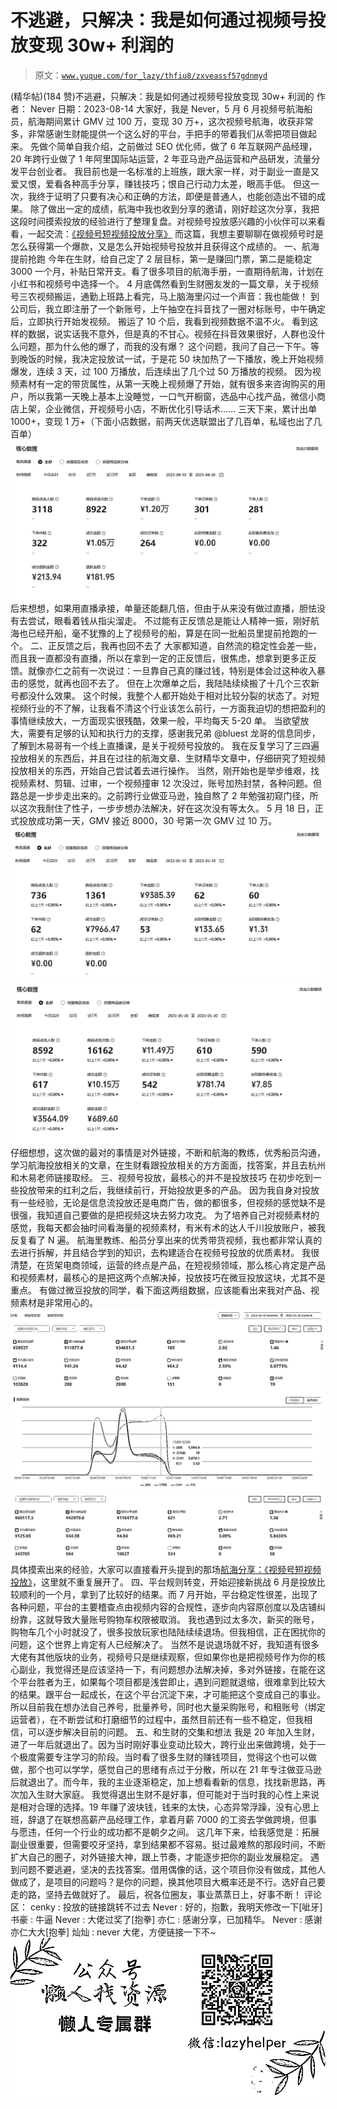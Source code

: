 # 不逃避，只解决：我是如何通过视频号投放变现 30w+ 利润的

> 原文：[`www.yuque.com/for_lazy/thfiu8/zxveassf57gdnmyd`](https://www.yuque.com/for_lazy/thfiu8/zxveassf57gdnmyd)

<ne-h2 id="2f3db27d" data-lake-id="2f3db27d"><ne-heading-ext><ne-heading-anchor></ne-heading-anchor><ne-heading-fold></ne-heading-fold></ne-heading-ext><ne-heading-content><ne-text id="u572e6c3e">(精华帖)(184 赞)不逃避，只解决：我是如何通过视频号投放变现 30w+ 利润的</ne-text></ne-heading-content></ne-h2> <ne-p id="u31d7af54" data-lake-id="u31d7af54"><ne-text id="ue51c1aba">作者： Never</ne-text></ne-p> <ne-p id="u27c39dc3" data-lake-id="u27c39dc3"><ne-text id="u7ab7d9f7">日期：2023-08-14</ne-text></ne-p> <ne-p id="u4f792334" data-lake-id="u4f792334"><ne-text id="u72d69e59">大家好，我是 Never，5 月 6 月视频号航海船员，航海期间累计 GMV 过 100 万，变现 30 万+，这次视频号航海，收获非常多，非常感谢生财能提供一个这么好的平台，手把手的带着我们从零把项目做起来。</ne-text></ne-p> <ne-p id="ueee7048a" data-lake-id="ueee7048a"><ne-text id="u84404167">先做个简单自我介绍，之前做过 SEO 优化师，做了 6 年互联网产品经理，20 年跨行业做了 1 年阿里国际站运营，2 年亚马逊产品运营和产品研发，流量分发平台创业者。</ne-text></ne-p> <ne-p id="ub491f180" data-lake-id="ub491f180"><ne-text id="u029e852e">我目前也是一名标准的上班族，跟大家一样，对于副业一直是又爱又恨，爱看各种高手分享，赚钱技巧；恨自己行动力太差，眼高手低。</ne-text></ne-p> <ne-p id="u347bd1db" data-lake-id="u347bd1db"><ne-text id="ue081230a">但这一次，我终于证明了只要有决心和正确的方法，即便是普通人，也能创造出不错的成果。</ne-text></ne-p> <ne-p id="ubbaa6261" data-lake-id="ubbaa6261"><ne-text id="u6ab03772">除了做出一定的成绩，航海中我也收到分享的邀请，刚好趁这次分享，我把这段时间摸索投放的经验进行了整理复盘。对视频号投放感兴趣的小伙伴可以来看看，一起交流：</ne-text>[<ne-text id="uc96205c7">《视频号短视频投放分享》</ne-text>](https://search01.shengcaiyoushu.com/docx/TWubdznTRoUnoLxN6W0cWGNNn8b)</ne-p> <ne-p id="ua2f5cee9" data-lake-id="ua2f5cee9"><ne-text id="u54b48a2e">而这篇，我想主要聊聊在做视频号时是怎么获得第一个爆款，又是怎么开始视频号投放并且获得这个成绩的。</ne-text></ne-p> <ne-h2 id="9ee7fb9c" data-lake-id="9ee7fb9c"><ne-heading-ext><ne-heading-anchor></ne-heading-anchor><ne-heading-fold></ne-heading-fold></ne-heading-ext><ne-heading-content><ne-text id="uf20b490b">一、航海提前抢跑</ne-text></ne-heading-content></ne-h2> <ne-p id="u6be751e6" data-lake-id="u6be751e6"><ne-text id="uf1fef4dd">今年在生财，给自己定了 2 层目标，第一是赚回门票，第二是能稳定 3000 一个月，补贴日常开支。看了很多项目的航海手册，一直期待航海，计划在小红书和视频号中选择一个。</ne-text></ne-p> <ne-p id="ueeaf5868" data-lake-id="ueeaf5868"><ne-text id="ubbd2ca67">4 月底偶然看到生财圈友发的一篇文章，关于视频号三农视频搬运，通勤上班路上看完，马上脑海里闪过一个声音：我也能做！</ne-text></ne-p> <ne-p id="u40a5c498" data-lake-id="u40a5c498"><ne-text id="u1d125ff4">到公司后，我立即注册了一个新账号，上午抽空在抖音找了一圈对标账号，中午确定后，立即执行开始发视频。</ne-text></ne-p> <ne-p id="u33b5ff45" data-lake-id="u33b5ff45"><ne-text id="ufe02ed92">搬运了 10 个后，我看到视频数据不温不火。</ne-text></ne-p> <ne-p id="uba30f558" data-lake-id="uba30f558"><ne-text id="uff842c30">看到这样的数据，说实话我不意外，但是真的不甘心。视频在抖音效果很好，人群也没什么问题，那为什么他的爆了，而我的没有爆？</ne-text></ne-p> <ne-p id="u5cc9ef6c" data-lake-id="u5cc9ef6c"><ne-text id="u35e7bc08">这个问题，我问了自己一下午。等到晚饭的时候，我决定投放试一试，于是花 50 块加热了一下播放，晚上开始视频爆发，连续 3 天，过 100 万播放，后连续出了几个过 50 万播放的视频。</ne-text></ne-p> <ne-p id="uaf218c3a" data-lake-id="uaf218c3a"><ne-text id="u6d340d28">因为视频素材有一定的带货属性，从第一天晚上视频爆了开始，就有很多来咨询购买的用户，所以我第一天晚上基本上没睡觉，一口气开橱窗，选品中心找产品，微信小商店上架，企业微信，开视频号小店，不断优化引导话术……</ne-text></ne-p> <ne-p id="u92a644cd" data-lake-id="u92a644cd"><ne-text id="u0e52e9d4">三天下来，累计出单 1000+，变现 1 万+（下面小店数据，前两天优选联盟出了几百单，私域也出了几百单）</ne-text></ne-p> <ne-p id="u68503356" data-lake-id="u68503356"><ne-card data-card-name="image" data-card-type="inline" id="PfCps" data-event-boundary="card">![](img/5c1d37a314348e7005c43b2b6b5257ef.png)</ne-card></ne-p> <ne-p id="ue31d8a38" data-lake-id="ue31d8a38"><ne-text id="u499d27bc">后来想想，如果用直播承接，单量还能翻几倍，但由于从来没有做过直播，胆怯没有去尝试，眼看着钱从指尖溜走。</ne-text></ne-p> <ne-p id="u1f1b3b5a" data-lake-id="u1f1b3b5a"><ne-text id="ua1421339">不过能有正反馈总是能让人精神一振，刚好航海也已经开船，毫不犹豫的上了视频号的船，算是在同一批船员里提前抢跑的一个。</ne-text></ne-p> <ne-h2 id="c0254a55" data-lake-id="c0254a55"><ne-heading-ext><ne-heading-anchor></ne-heading-anchor><ne-heading-fold></ne-heading-fold></ne-heading-ext><ne-heading-content><ne-text id="u3f4534e4">二、正反馈之后，我再也回不去了</ne-text></ne-heading-content></ne-h2> <ne-p id="u7b5d0cf8" data-lake-id="u7b5d0cf8"><ne-text id="u8e3c6445">大家都知道，自然流的稳定性会差一些，而且我一直都没有直播，所以在拿到一定的正反馈后，很焦虑，想拿到更多正反馈。就像亦仁之前有一次说过：</ne-text><ne-text id="u21a473a8" ne-bold="true">一旦靠自己真的赚过钱，特别是体会过这种收入暴击的感觉，就再也回不去了。</ne-text></ne-p> <ne-p id="ubfcd87eb" data-lake-id="ubfcd87eb"><ne-text id="uba7e491a">但在上次爆单之后，我陆陆续续搬了十几个三农新号都没什么效果。</ne-text></ne-p> <ne-p id="uae17900e" data-lake-id="uae17900e"><ne-text id="uc7c70a6a">这个时候，我整个人都开始处于相对比较分裂的状态了。对短视频行业的不了解，让我看不清这个行业该怎么前行，一方面我迫切的想把盈利的事情继续放大，一方面现实很残酷，效果一般，平均每天 5-20 单。</ne-text></ne-p> <ne-p id="u192a22e9" data-lake-id="u192a22e9"><ne-text id="ucfb6830a">当欲望放大，需要有足够的认知和执行力的支撑，感谢我兄弟 @bluest 龙哥的信息同步，了解到木易哥有一个线上直播课，是关于视频号投放的。</ne-text></ne-p> <ne-p id="ucc9285c5" data-lake-id="ucc9285c5"><ne-text id="u66fece28">我在反复学习了三四遍投放相关的东西后，并且在过往的航海文章、生财精华文章中，仔细研究了短视频投放相关的东西，开始自己尝试着去进行操作。</ne-text></ne-p> <ne-p id="u0ec96acf" data-lake-id="u0ec96acf"><ne-text id="u6dc760d6">当然，刚开始也是举步维艰，找视频素材、剪辑、过审，一个视频撞审 12 次没过，账号加热封禁，各种问题。但路总是一步步走出来的。之前跨行业做亚马逊，独自熬了 2 年勉强初窥门径，所以这次我耐住了性子，一步步想办法解决，好在这次没有等太久。</ne-text></ne-p> <ne-p id="u254df544" data-lake-id="u254df544"><ne-text id="u7a54bb48">5 月 18 日，正式投放成功第一天，GMV 接近 8000，30 号第一次 GMV 过 10 万。</ne-text></ne-p> <ne-p id="ud59339ec" data-lake-id="ud59339ec"><ne-card data-card-name="image" data-card-type="inline" id="IWo9V" data-event-boundary="card">![](img/55c621cd745da69e5b33e50fed7e9b8e.png)</ne-card><ne-card data-card-name="image" data-card-type="inline" id="xy4pW" data-event-boundary="card">![](img/8c90641252a085f8a4fc355fbc6496d8.png)</ne-card></ne-p> <ne-p id="ub4bdd20a" data-lake-id="ub4bdd20a"><ne-text id="u7e0f67fe">仔细想想，这次做的最对的事情是对外链接，不断和航海的教练，优秀船员沟通，学习航海投放相关的文章，在生财看跟投放相关的方方面面，找答案，并且去杭州和木易老师链接取经。</ne-text></ne-p> <ne-h2 id="d512378f" data-lake-id="d512378f"><ne-heading-ext><ne-heading-anchor></ne-heading-anchor><ne-heading-fold></ne-heading-fold></ne-heading-ext><ne-heading-content><ne-text id="uff56bd09">三、视频号投放，最核心的并不是投放技巧</ne-text></ne-heading-content></ne-h2> <ne-p id="ub45b33b4" data-lake-id="ub45b33b4"><ne-text id="u61e63ba9">在初步吃到一些投放带来的红利之后，我继续前行，开始投放更多的产品。</ne-text></ne-p> <ne-p id="u4816e147" data-lake-id="u4816e147"><ne-text id="ue29c5e92">因为我自身对投放有一些经验，无论是信息流投放还是电商广告，做的都很多，但视频的感觉缺不是很强，我知道自己要做的是把视频这块去努力攻克。</ne-text></ne-p> <ne-p id="u0d79e17e" data-lake-id="u0d79e17e"><ne-text id="u38578807">为了培养自己对视频素材的感觉，我每天都会抽时间看海量的视频素材，有米有术的达人千川投放账户，被我反复看了 N 遍。</ne-text></ne-p> <ne-p id="u0f005806" data-lake-id="u0f005806"><ne-text id="uf936b55a">航海里教练、船员分享出来的优秀带货视频，我也都非常认真的去进行拆解，并且结合学到的知识，去构建适合在视频号投放的优质素材。</ne-text></ne-p> <ne-p id="ueb891873" data-lake-id="ueb891873"><ne-text id="ucb9e93e0">我很清楚，</ne-text><ne-text id="u67e81d7f" ne-bold="true">在货架电商领域，运营的终点是产品，在短视频领域，那么核心肯定是产品和视频素材，最核心的是把这两个点解决掉，投放技巧在微豆投放这块，尤其不是重点。</ne-text></ne-p> <ne-p id="u1af94c34" data-lake-id="u1af94c34"><ne-text id="u1cf41ab7">有做过微豆投放的同学，看下面这两组数据，应该能看出来我对产品、视频素材是非常用心的。</ne-text></ne-p> <ne-p id="uf8c47dea" data-lake-id="uf8c47dea"><ne-card data-card-name="image" data-card-type="inline" id="N8Scp" data-event-boundary="card">![](img/3819d2fb88f452874914b2ad45473954.png)</ne-card></ne-p> <ne-p id="u1af21d68" data-lake-id="u1af21d68"><ne-card data-card-name="image" data-card-type="inline" id="G9qPm" data-event-boundary="card">![](img/d9504abc46c8942192b1d1a78aec44bf.png)</ne-card></ne-p> <ne-p id="ubb891283" data-lake-id="ubb891283"><ne-text id="ud038ef57">具体摸索出来的经验，大家可以直接看开头提到的那场</ne-text>[<ne-text id="u487f09fe">航海分享：《视频号短视频投放》</ne-text>](https://search01.shengcaiyoushu.com/docx/TWubdznTRoUnoLxN6W0cWGNNn8b#LtYDdlUgSosIy9x7x4FcNdqPn8e)<ne-text id="u0779443c">，这里就不重复展开了。</ne-text></ne-p> <ne-h2 id="7f1b290e" data-lake-id="7f1b290e"><ne-heading-ext><ne-heading-anchor></ne-heading-anchor><ne-heading-fold></ne-heading-fold></ne-heading-ext><ne-heading-content><ne-text id="ud0120e0d">四、平台规则转变，开始迎接新挑战</ne-text></ne-heading-content></ne-h2> <ne-p id="u8b0f2e77" data-lake-id="u8b0f2e77"><ne-text id="u77162188">6 月是投放比较顺利的一个月，拿到了比较好的结果。而 7 月开始，平台稳定性很差，出现了各种问题，平台的主要稽查点由视频内容的合规性，逐步向内容原创度以及店铺纠纷靠，这就导致大量账号购物车权限被取消。</ne-text></ne-p> <ne-p id="u17265bc6" data-lake-id="u17265bc6"><ne-text id="u0f2d68fb">我也遇到过太多次，新买的账号，购物车几个小时就没了，很多投放玩家也陆陆续续退场。但我相信，正在困扰你的问题，这个世界上肯定有人已经解决了。</ne-text></ne-p> <ne-p id="ue51fc85b" data-lake-id="ue51fc85b"><ne-text id="ue1006b14">当然不是说退场就不好，我知道有很多大佬有其他版块的业务，视频号只是继续观察，但如果你也是把视频号作为你的核心副业，我觉得还是应该坚持一下，有问题想办法解决掉，多对外链接，在能在这个平台胜者为王，如果每个项目都是浅尝即止，遇到问题就退缩，很难拿到比较大的结果。跟平台一起成长，在这个平台沉淀下来，才可能把这个变成自己的事业。</ne-text></ne-p> <ne-p id="uba9815a2" data-lake-id="uba9815a2"><ne-text id="ufb850bb4">所以目前我在想办法自己养号，批量养号，同时也大量采购账号，和租账号（绑定运营者），在不断尝试和打磨细节的过程中，虽然目前还有一些不稳定，但我相信，可以逐步解决目前的问题。</ne-text></ne-p> <ne-h2 id="1684003c" data-lake-id="1684003c"><ne-heading-ext><ne-heading-anchor></ne-heading-anchor><ne-heading-fold></ne-heading-fold></ne-heading-ext><ne-heading-content><ne-text id="uc8ff8991">五、和生财的交集和想法</ne-text></ne-heading-content></ne-h2> <ne-p id="u4046ed4d" data-lake-id="u4046ed4d"><ne-text id="uefbf3c70">我是 20 年加入生财，进了一年后就退出了。因为当时刚好事业变动比较大，跨行业出来做跨境，处于一个极度需要专注学习的阶段。当时看了很多生财的赚钱项目，觉得这个也可以做做，那个也可以学学，感觉自己的思绪有点过于分散，所以在 21 年专注做亚马逊后就退出了。而今年，我的主业逐渐稳定，加上想看看新的信息，找找新思路，再次加入生财大家庭。</ne-text></ne-p> <ne-p id="ub5ce9d17" data-lake-id="ub5ce9d17"><ne-text id="u7ce9616b">我觉得退出生财不是好事，但可能对于当时我的心性上来说是相对合理的选择。19 年赚了波块钱，钱来的太快，心态异常浮躁，没有心思上班，辞退了在联想高薪产品经理工作，拿着月薪 7000 的工资去学做跨境，但事与愿违，任何一个行业的成功都不是朝夕之间。</ne-text></ne-p> <ne-p id="udad0753f" data-lake-id="udad0753f"><ne-text id="u17895c1b">这几年下来，给我感觉是：拓展副业很重要，但需要咬牙坚持，拿到结果都不容易。</ne-text><ne-text id="u10c368e3" ne-bold="true">挺过最难熬的那段时间，不断扩大自己的圈子，对外链接大神，跟上节奏，才能逐步把你的副业发展稳定。</ne-text></ne-p> <ne-p id="uc61323d9" data-lake-id="uc61323d9"><ne-text id="u78ccead9">遇到问题不要逃避，坚决的去找答案。借用偶像的话，这个项目你没有做成，其他人做成了，是项目的问题吗？是你的问题，换其他项目大概率还是不行。选好自己要走的路，坚持去做就好了。</ne-text></ne-p> <ne-p id="u6475a31c" data-lake-id="u6475a31c"><ne-text id="ueb560d81">最后，祝各位圈友，事业蒸蒸日上，好事不断！</ne-text></ne-p> <ne-hole id="u5d9ccde3" data-lake-id="u5d9ccde3"><ne-card data-card-name="hr" data-card-type="block" id="JNWFM" data-event-boundary="card"><ne-p id="uca52b1bc" data-lake-id="uca52b1bc"><ne-text id="u5fda75bf">评论区：</ne-text></ne-p> <ne-p id="ub8b5a73a" data-lake-id="ub8b5a73a"><ne-text id="u8ee52dcb">cenky : 投放的链接跳转不过去</ne-text> <ne-text id="u4b9fcb63">Never : 好的，抱歉，我明天修改一下[呲牙]</ne-text> <ne-text id="u42b291cf">书豪 : 牛逼</ne-text> <ne-text id="u0b023457">Never : 大佬过奖了[抱拳]</ne-text> <ne-text id="u3bd25efb">亦仁 : 感谢分享，已加精华。</ne-text> <ne-text id="uf3ac42b1">Never : 感谢亦仁大大[抱拳]</ne-text> <ne-text id="u00901a2b">灿灿 : never 大佬，方便链接一下不~</ne-text></ne-p> <ne-p id="ud9bcacac" data-lake-id="ud9bcacac"><ne-card data-card-name="image" data-card-type="inline" id="uu7I5" data-event-boundary="card">![](img/894d30a529e7c37bcd3392323c99941c.png)  <ne-hole id="uae8477e6" data-lake-id="uae8477e6"><ne-card data-card-name="hr" data-card-type="block" id="CkPHz" data-event-boundary="card"></ne-card></ne-hole></ne-card></ne-p></ne-card></ne-hole>